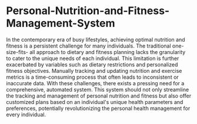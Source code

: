 # Personal-Nutrition-and-Fitness-Management-System
In the contemporary era of busy lifestyles, achieving optimal nutrition and fitness is a persistent challenge for many individuals. The traditional one-size-fits-
all approach to dietary and fitness planning lacks the granularity to cater to the unique needs of each individual. This limitation is further exacerbated by 
variables such as dietary restrictions and personalized fitness objectives. Manually tracking and updating nutrition and exercise metrics is a time-consuming 
process that often leads to inconsistent or inaccurate data. With these challenges, there exists a pressing need for a comprehensive, automated system. This 
system should not only streamline the tracking and management of personal nutrition and fitness but also offer customized plans based on an individual's unique 
health parameters and preferences, potentially revolutionizing the personal health management for every individual.

